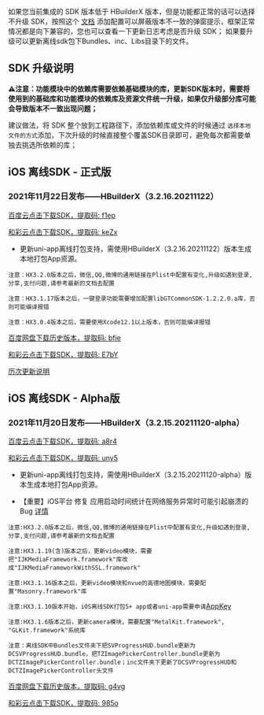 如果您当前集成的 SDK 版本低于 HBuilderX 版本，但是功能都正常的话可以选择不升级 SDK，按照这个 [文档](https://ask.dcloud.net.cn/article/35627) 添加配置可以屏蔽版本不一致的弹窗提示，框架正常情况都是向下兼容的，您也可以查看一下更新日志考虑是否升级 SDK； 如果要升级可以更新离线sdk包下Bundles、inc、Libs目录下的文件。

## SDK 升级说明
**⚠️注意：功能模块中的依赖库需要依赖基础模块的库，更新SDK版本时，需要将使用到的基础库和功能模块的依赖库及资源文件统一升级，如果仅升级部分库可能会导致版本不一致出现问题；**

建议做法，将 SDK 整个放到工程路径下，添加依赖库或文件的时候通过 `选择本地文件的方式`添加，下次升级的时候直接整个覆盖SDK目录即可，避免每次都需要单独去挑选所依赖的库；


## iOS 离线SDK - 正式版

### 2021年11月22日发布——HBuilderX（3.2.16.20211122） 

[百度云点击下载SDK，提取码: f1ep](https://pan.baidu.com/s/1-tnbufeTJVAcCUDVHxXyIw)

[和彩云点击下载SDK，提取码: keZx](https://caiyun.139.com/m/i?115CnXBlEXcr5) 

+ 更新uni-app离线打包支持，需使用HBuilderX（3.2.16.20211122）版本生成本地打包App资源。

`注意：HX3.2.0版本之后，微信,QQ,微博的通用链接在Plist中配置有变化,升级如遇到登录,分享,支付问题,请参考最新的文档去配置`

`注意：HX3.1.17版本之后，一键登录功能需要增加配置libGTCommonSDK-1.2.2.0.a库，否则可能编译报错`
    
`注意：HX3.0.4版本之后，需要使用Xcode12.1以上版本，否则可能编译报错`

[百度网盘下载历史版本，提取码: bfie](https://pan.baidu.com/s/1DCya79ipB4VZ3oZ5QdPkRg)

[和彩云点击下载SDK，提取码: E7bY](https://caiyun.139.com/m/i?115CoV7zLueiT) 

[历次更新说明](AppDocs/download/update_history_iOS_release.md)

## iOS 离线SDK - Alpha版

### 2021年11月20日发布——HBuilderX（3.2.15.20211120-alpha）

[百度云点击下载SDK，提取码: a8r4](https://pan.baidu.com/s/1kYA4htOApjRrtZHpj9w3UQ) 

[和彩云点击下载SDK，提取码: uny5](https://caiyun.139.com/m/i?115CopEoF78mx) 

+ 更新uni-app离线打包支持，需使用HBuilderX（3.2.15.20211120-alpha）版本生成本地打包App资源。

+ 【重要】iOS平台 修复 应用启动时间统计在网络服务异常时可能引起崩溃的Bug [详情](https://ask.dcloud.net.cn/article/39448)
  
`注意:HX3.2.0版本之后，微信,QQ,微博的通用链接在Plist中配置有变化,升级如遇到登录,分享,支付问题,请参考最新的文档去配置`

`注意:HX3.1.19(含)版本之后，更新video模块，需要把"IJKMediaFramework.framework"库改成"IJKMediaFrameworkWithSSL.framework"`

`注意:HX3.1.16版本之后，更新video模块和nvue的高德地图模块，需要配置"Masonry.framework"库`

`注意:HX3.1.10版本开始，iOS离线SDK打包5+ app或者uni-app需要申请`[AppKey](https://nativesupport.dcloud.net.cn/AppDocs/usesdk/appkey)
  
`注意:HX3.1.6版本之后，更新camera模块，需要配置"MetalKit.framework", "GLKit.framework"系统库`
  
`注意：离线SDK中Bundles文件夹下把SVProgressHUD.bundle更新为DCSVProgressHUD.bundle，把TZImagePickerController.bundle更新为DCTZImagePickerController.bundle；inc文件夹下更新了DCSVProgressHUD和DCTZImagePickerController头文件`
    
[百度网盘下载历史版本，提取码: g4vg](https://pan.baidu.com/s/1WbAFav1X_0hSkaRXQB1P_g)

[和彩云点击下载SDK，提取码: 985o](https://caiyun.139.com/m/i?115CoBGhsQx51) 


